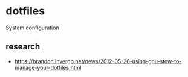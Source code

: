# dotfiles

System configuration

## research

- https://brandon.invergo.net/news/2012-05-26-using-gnu-stow-to-manage-your-dotfiles.html
